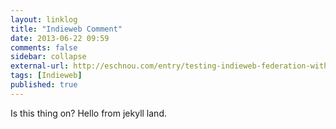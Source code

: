 ```yaml
---
layout: linklog
title: "Indieweb Comment"
date: 2013-06-22 09:59
comments: false
sidebar: collapse
external-url: http://eschnou.com/entry/testing-indieweb-federation-with-waterpigscouk-aaronpareckicom-and--62-24908.html
tags: [Indieweb]
published: true
---
```


Is this thing on?  Hello from jekyll land.